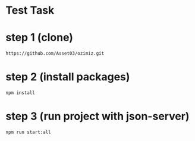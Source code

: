 # Test Task
# step 1 (clone)
```https://github.com/Asset03/ozimiz.git```
# step 2 (install packages)
```npm install```
# step 3 (run project with json-server)
```npm run start:all```